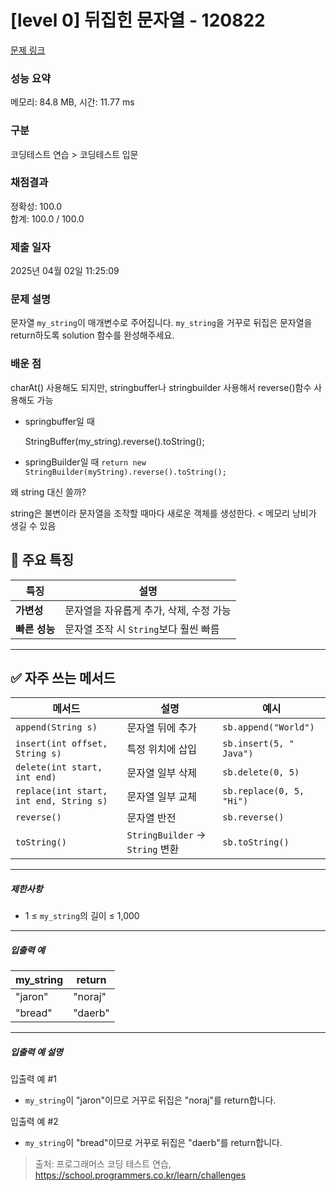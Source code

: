 # [level 0] 뒤집힌 문자열 - 120822 

[문제 링크](https://school.programmers.co.kr/learn/courses/30/lessons/120822) 

### 성능 요약

메모리: 84.8 MB, 시간: 11.77 ms

### 구분

코딩테스트 연습 > 코딩테스트 입문

### 채점결과

정확성: 100.0<br/>합계: 100.0 / 100.0

### 제출 일자

2025년 04월 02일 11:25:09

### 문제 설명

<p>문자열 <code>my_string</code>이 매개변수로 주어집니다. <code>my_string</code>을 거꾸로 뒤집은 문자열을 return하도록 solution 함수를 완성해주세요.</p>

### 배운 점
charAt() 사용해도 되지만, stringbuffer나 stringbuilder 사용해서 reverse()함수 사용해도 가능

- springbuffer일 때
    
    StringBuffer(my_string).reverse().toString();
    
- springBuilder일 때
`return new StringBuilder(myString).reverse().toString();`

왜 string 대신 쓸까?

string은 불변이라 문자열을 조작할 때마다 새로운 객체를 생성한다. < 메모리 낭비가 생길 수 있음

## 📌 주요 특징

| 특징 | 설명 |
| --- | --- |
| **가변성** | 문자열을 자유롭게 추가, 삭제, 수정 가능 |
| **빠른 성능** | 문자열 조작 시 `String`보다 훨씬 빠름 |

---

## ✅ 자주 쓰는 메서드

| 메서드 | 설명 | 예시 |
| --- | --- | --- |
| `append(String s)` | 문자열 뒤에 추가 | `sb.append("World")` |
| `insert(int offset, String s)` | 특정 위치에 삽입 | `sb.insert(5, " Java")` |
| `delete(int start, int end)` | 문자열 일부 삭제 | `sb.delete(0, 5)` |
| `replace(int start, int end, String s)` | 문자열 일부 교체 | `sb.replace(0, 5, "Hi")` |
| `reverse()` | 문자열 반전 | `sb.reverse()` |
| `toString()` | `StringBuilder` → `String` 변환 | `sb.toString()` |

<hr>

<h5>제한사항</h5>

<ul>
<li>1 ≤ <code>my_string</code>의 길이 ≤ 1,000</li>
</ul>

<hr>

<h5>입출력 예</h5>
<table class="table">
        <thead><tr>
<th>my_string</th>
<th>return</th>
</tr>
</thead>
        <tbody><tr>
<td>"jaron"</td>
<td>"noraj"</td>
</tr>
<tr>
<td>"bread"</td>
<td>"daerb"</td>
</tr>
</tbody>
      </table>
<hr>

<h5>입출력 예 설명</h5>

<p>입출력 예 #1</p>

<ul>
<li><code>my_string</code>이 "jaron"이므로 거꾸로 뒤집은 "noraj"를 return합니다.</li>
</ul>

<p>입출력 예 #2</p>

<ul>
<li><code>my_string</code>이 "bread"이므로 거꾸로 뒤집은 "daerb"를 return합니다.</li>
</ul>


> 출처: 프로그래머스 코딩 테스트 연습, https://school.programmers.co.kr/learn/challenges
